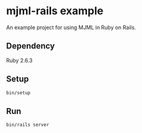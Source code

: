 # mjml-rails example

An example project for using MJML in Ruby on Rails.

## Dependency

Ruby 2.6.3

## Setup

```bash
bin/setup
```

## Run

```bash
bin/rails server
```

